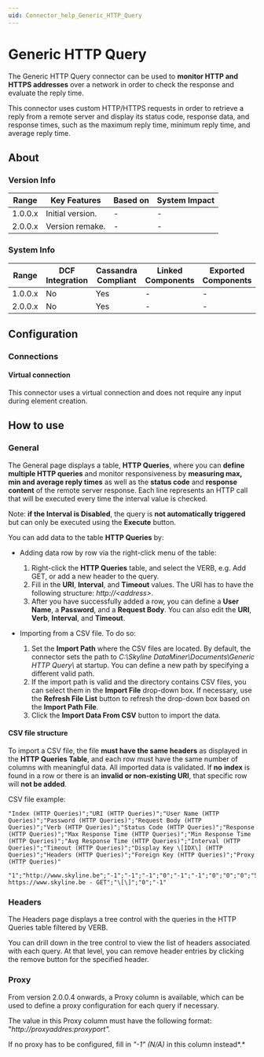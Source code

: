 ```yaml
---
uid: Connector_help_Generic_HTTP_Query
---
```


# Generic HTTP Query

The Generic HTTP Query connector can be used to **monitor HTTP and HTTPS addresses** over a network in order to check the response and evaluate the reply time.

This connector uses custom HTTP/HTTPS requests in order to retrieve a reply from a remote server and display its status code, response data, and response times, such as the maximum reply time, minimum reply time, and average reply time.

## About

### Version Info

| **Range** | **Key Features** | **Based on** | **System Impact** |
|-----------|------------------|--------------|-------------------|
| 1.0.0.x   | Initial version. | \-           | \-                |
| 2.0.0.x   | Version remake.  | \-           | \-                |

### System Info

| **Range** | **DCF Integration** | **Cassandra Compliant** | **Linked Components** | **Exported Components** |
|-----------|---------------------|-------------------------|-----------------------|-------------------------|
| 1.0.0.x   | No                  | Yes                     | \-                    | \-                      |
| 2.0.0.x   | No                  | Yes                     | \-                    | \-                      |

## Configuration

### Connections

#### Virtual connection

This connector uses a virtual connection and does not require any input during element creation.

## How to use

### General

The General page displays a table, **HTTP Queries**, where you can **define multiple HTTP queries** and monitor responsiveness by **measuring max, min and average reply times** as well as the **status code** and **response content** of the remote server response. Each line represents an HTTP call that will be executed every time the interval value is checked.

Note: **if the Interval is Disabled**, the query is **not automatically triggered** but can only be executed using the **Execute** button.

You can add data to the table **HTTP Queries** by:

- Adding data row by row via the right-click menu of the table:

  1. Right-click the **HTTP Queries** table, and select the VERB, e.g. Add GET, or add a new header to the query.
  1. Fill in the **URI**, **Interval**, and **Timeout** values. The URI has to have the following structure: *http://\<address\>*.
  1. After you have successfully added a row, you can define a **User Name**, a **Password**, and a **Request Body**. You can also edit the **URI**, **Verb**, **Interval**, and **Timeout**.

- Importing from a CSV file. To do so:

  1. Set the **Import Path** where the CSV files are located. By default, the connector sets the path to *C:\Skyline DataMiner\Documents\Generic HTTP Query\\* at startup. You can define a new path by specifying a different valid path.
  1. If the import path is valid and the directory contains CSV files, you can select them in the **Import File** drop-down box. If necessary, use the **Refresh File List** button to refresh the drop-down box based on the **Import Path File**.
  1. Click the **Import Data From CSV** button to import the data.

#### CSV file structure

To import a CSV file, the file **must have the same headers** as displayed in the **HTTP Queries Table**, and each row must have the same number of columns with meaningful data.
All imported data is validated. If **no** **index** is found in a row or there is an **invalid or non-existing URI**, that specific row will **not be added**.

CSV file example:

```
"Index (HTTP Queries)";"URI (HTTP Queries)";"User Name (HTTP Queries)";"Password (HTTP Queries)";"Request Body (HTTP Queries)";"Verb (HTTP Queries)";"Status Code (HTTP Queries)";"Response (HTTP Queries)";"Max Response Time (HTTP Queries)";"Min Response Time (HTTP Queries)";"Avg Response Time (HTTP Queries)";"Interval (HTTP Queries)";"Timeout (HTTP Queries)";"Display Key \[IDX\] (HTTP Queries)";"Headers (HTTP Queries)";"Foreign Key (HTTP Queries)";"Proxy (HTTP Queries)"

"1";"http://www.skyline.be";"-1";"-1";"-1";"0";"-1";"-1";"0";"0";"0";"5";"30";"1- https://www.skyline.be - GET";"\[\]";"0";"-1"
```

### Headers

The Headers page displays a tree control with the queries in the HTTP Queries table filtered by VERB.

You can drill down in the tree control to view the list of headers associated with each query. At that level, you can remove header entries by clicking the remove button for the specified header.

### Proxy

From version 2.0.0.4 onwards, a Proxy column is available, which can be used to define a proxy configuration for each query if necessary.

The value in this Proxy column must have the following format: "*http://proxyaddres:proxyport".*

If no proxy has to be configured, fill in *"-1" (N/A)* in this column instead*.*
